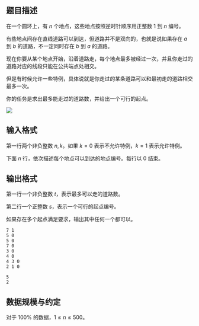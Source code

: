 ## 题目描述

在一个圆环上，有 $n$ 个地点，这些地点按照逆时针顺序用正整数 $1$ 到 $n$ 编号。

有些地点间存在直线道路可以到达，但道路并不是双向的，也就是说如果存在 $a$ 到 $b$ 的道路，不一定同时存在 $b$ 到 $a$ 的道路。

现在你要从某个地点开始，沿着道路走，每个地点最多被经过一次，并且你走过的道路对应的线段只能在公共端点处相交。

但是有时候允许一些特例，具体说就是你走过的某条道路可以和最初走的道路相交最多一次。

你的任务是求出最多能走过的道路数，并给出一个可行的起点。

![](file://pic1.jpg)

## 输入格式

第一行两个非负整数 $n,k$。如果 $k=0$ 表示不允许特例，$k=1$ 表示允许特例。

下面 $n$ 行，依次描述每个地点可以到达的地点编号。每行以 $0$ 结束。

## 输出格式

第一行一个非负整数 $t$，表示最多可以走的道路数。

第二行一个正整数 $s$，表示一个可行的起点编号。

如果存在多个起点满足要求，输出其中任何一个都可以。

```input1
7 1
5 0
5 0
7 0
3 0
4 0
4 3 0
2 1 0
```

```output1
5
2
```

## 数据规模与约定

对于 $100\%$​ 的数据，$1\leq n\leq 500$。

